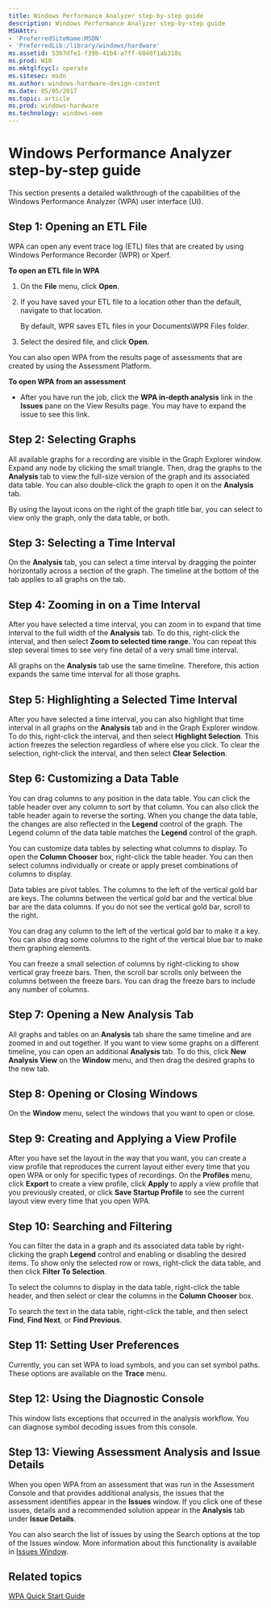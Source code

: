 ```yaml
---
title: Windows Performance Analyzer step-by-step guide
description: Windows Performance Analyzer step-by-step guide
MSHAttr:
- 'PreferredSiteName:MSDN'
- 'PreferredLib:/library/windows/hardware'
ms.assetid: 53b7dfe1-f39b-41b4-a7ff-6040f1ab318c
ms.prod: W10
ms.mktglfcycl: operate
ms.sitesec: msdn
ms.author: windows-hardware-design-content
ms.date: 05/05/2017
ms.topic: article
ms.prod: windows-hardware
ms.technology: windows-oem
---
```


# Windows Performance Analyzer step-by-step guide


This section presents a detailed walkthrough of the capabilities of the Windows Performance Analyzer (WPA) user interface (UI).

## Step 1: Opening an ETL File


WPA can open any event trace log (ETL) files that are created by using Windows Performance Recorder (WPR) or Xperf.

**To open an ETL file in WPA**

1.  On the **File** menu, click **Open**.

2.  If you have saved your ETL file to a location other than the default, navigate to that location.

    By default, WPR saves ETL files in your Documents\\WPR Files folder.

3.  Select the desired file, and click **Open**.

You can also open WPA from the results page of assessments that are created by using the Assessment Platform.

**To open WPA from an assessment**

-   After you have run the job, click the **WPA in-depth analysis** link in the **Issues** pane on the View Results page. You may have to expand the issue to see this link.

## Step 2: Selecting Graphs


All available graphs for a recording are visible in the Graph Explorer window. Expand any node by clicking the small triangle. Then, drag the graphs to the **Analysis** tab to view the full-size version of the graph and its associated data table. You can also double-click the graph to open it on the **Analysis** tab.

By using the layout icons on the right of the graph title bar, you can select to view only the graph, only the data table, or both.

## Step 3: Selecting a Time Interval


On the **Analysis** tab, you can select a time interval by dragging the pointer horizontally across a section of the graph. The timeline at the bottom of the tab applies to all graphs on the tab.

## Step 4: Zooming in on a Time Interval


After you have selected a time interval, you can zoom in to expand that time interval to the full width of the **Analysis** tab. To do this, right-click the interval, and then select **Zoom to selected time range**. You can repeat this step several times to see very fine detail of a very small time interval.

All graphs on the **Analysis** tab use the same timeline. Therefore, this action expands the same time interval for all those graphs.

## Step 5: Highlighting a Selected Time Interval


After you have selected a time interval, you can also highlight that time interval in all graphs on the **Analysis** tab and in the Graph Explorer window. To do this, right-click the interval, and then select **Highlight Selection**. This action freezes the selection regardless of where else you click. To clear the selection, right-click the interval, and then select **Clear Selection**.

## Step 6: Customizing a Data Table


You can drag columns to any position in the data table. You can click the table header over any column to sort by that column. You can also click the table header again to reverse the sorting. When you change the data table, the changes are also reflected in the **Legend** control of the graph. The Legend column of the data table matches the **Legend** control of the graph.

You can customize data tables by selecting what columns to display. To open the **Column Chooser** box, right-click the table header. You can then select columns individually or create or apply preset combinations of columns to display.

Data tables are pivot tables. The columns to the left of the vertical gold bar are keys. The columns between the vertical gold bar and the vertical blue bar are the data columns. If you do not see the vertical gold bar, scroll to the right.

You can drag any column to the left of the vertical gold bar to make it a key. You can also drag some columns to the right of the vertical blue bar to make them graphing elements.

You can freeze a small selection of columns by right-clicking to show vertical gray freeze bars. Then, the scroll bar scrolls only between the columns between the freeze bars. You can drag the freeze bars to include any number of columns.

## Step 7: Opening a New Analysis Tab


All graphs and tables on an **Analysis** tab share the same timeline and are zoomed in and out together. If you want to view some graphs on a different timeline, you can open an additional **Analysis** tab. To do this, click **New Analysis View** on the **Window** menu, and then drag the desired graphs to the new tab.

## Step 8: Opening or Closing Windows


On the **Window** menu, select the windows that you want to open or close.

## Step 9: Creating and Applying a View Profile


After you have set the layout in the way that you want, you can create a view profile that reproduces the current layout either every time that you open WPA or only for specific types of recordings. On the **Profiles** menu, click **Export** to create a view profile, click **Apply** to apply a view profile that you previously created, or click **Save Startup Profile** to see the current layout view every time that you open WPA.

## Step 10: Searching and Filtering


You can filter the data in a graph and its associated data table by right-clicking the graph **Legend** control and enabling or disabling the desired items. To show only the selected row or rows, right-click the data table, and then click **Filter To Selection**.

To select the columns to display in the data table, right-click the table header, and then select or clear the columns in the **Column Chooser** box.

To search the text in the data table, right-click the table, and then select **Find**, **Find Next**, or **Find Previous**.

## Step 11: Setting User Preferences


Currently, you can set WPA to load symbols, and you can set symbol paths. These options are available on the **Trace** menu.

## Step 12: Using the Diagnostic Console


This window lists exceptions that occurred in the analysis workflow. You can diagnose symbol decoding issues from this console.

## Step 13: Viewing Assessment Analysis and Issue Details


When you open WPA from an assessment that was run in the Assessment Console and that provides additional analysis, the issues that the assessment identifies appear in the **Issues** window. If you click one of these issues, details and a recommended solution appear in the **Analysis** tab under **Issue Details**.

You can also search the list of issues by using the Search options at the top of the Issues window. More information about this functionality is available in [Issues Window](issues-window.md).

## Related topics


[WPA Quick Start Guide](wpa-quick-start-guide.md)

 

 







